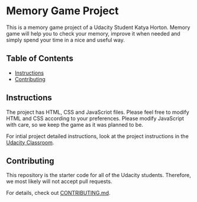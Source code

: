 # Memory Game Project


This is a memory game project of a Udacity Student Katya Horton.
Memory game will help you to check your memory, improve it when needed and simply spend your time in a nice and useful way. 


## Table of Contents

* [Instructions](#instructions)
* [Contributing](#contributing)

## Instructions

The project has HTML, CSS and JavaScriot files. 
Please feel free to modify HTML and CSS according to your preferences. 
Please modify JavaScript with care, so we keep the game as it was planned to be.


For intial project detailed instructions, look at the project instructions in the [Udacity Classroom](https://classroom.udacity.com/me).

## Contributing

This repository is the starter code for all of the Udacity students. Therefore, we most likely will not accept pull requests.

For details, check out [CONTRIBUTING.md](CONTRIBUTING.md).
